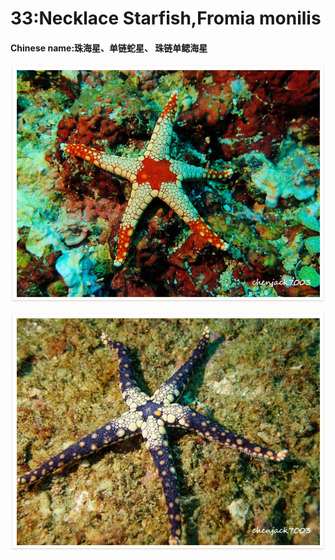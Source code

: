 # 33:Necklace Starfish,Fromia monilis

#### Chinese name:珠海星、单链蛇星、 珠链单鳃海星

![](../../.gitbook/assets/peppermint-starfish.jpg)

![](../../.gitbook/assets/peppermint-starfish2.jpg)

